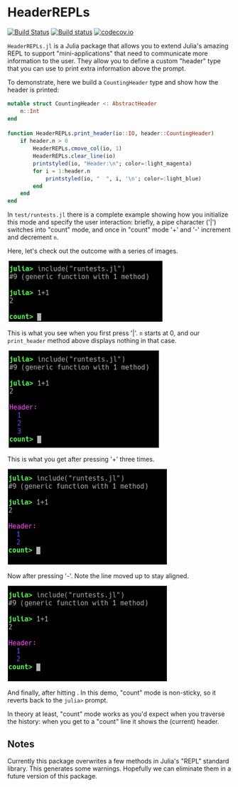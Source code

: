 # HeaderREPLs

[![Build Status](https://travis-ci.org/timholy/HeaderREPLs.jl.svg?branch=master)](https://travis-ci.org/timholy/HeaderREPLs.jl)
[![Build status](https://ci.appveyor.com/api/projects/status/e1xnsj4e5q9308y6/branch/master?svg=true)](https://ci.appveyor.com/project/timholy/revise-jl/branch/master)
[![codecov.io](http://codecov.io/github/timholy/HeaderREPLs.jl/coverage.svg?branch=master)](http://codecov.io/github/timholy/HeaderREPLs.jl?branch=master)

`HeaderREPLs.jl` is a Julia package that allows you to extend Julia's amazing REPL
to support "mini-applications" that need to communicate more information to the user.
They allow you to define a custom "header" type that you can use to print extra
information above the prompt.

To demonstrate, here we build a `CountingHeader` type and show how the header is printed:

```julia
mutable struct CountingHeader <: AbstractHeader
    n::Int
end

function HeaderREPLs.print_header(io::IO, header::CountingHeader)
    if header.n > 0
        HeaderREPLs.cmove_col(io, 1)
        HeaderREPLs.clear_line(io)
        printstyled(io, "Header:\n"; color=:light_magenta)
        for i = 1:header.n
            printstyled(io, "  ", i, '\n'; color=:light_blue)
        end
    end
end
```

In `test/runtests.jl` there is a complete example showing how you initialize this
mode and specify the user interaction: briefly, a pipe character ('|') switches into
"count" mode, and once in "count" mode '+' and '-' increment and decrement `n`.

Here, let's check out the outcome with a series of images.

![entry into count](images/screenshot1.png)

This is what you see when you first press '|'.
`n` starts at 0, and our `print_header` method above displays nothing in that case.

![plusses](images/screenshot2.png)

This is what you get after pressing '+' three times.

![minus](images/screenshot3.png)

Now after pressing '-'. Note the line moved up to stay aligned.

![enter](images/screenshot3.png)

And finally, after hitting <Enter>. In this demo, "count" mode is non-sticky, so it reverts
back to the `julia>` prompt.

In theory at least, "count" mode works as you'd expect when you traverse the
history: when you get to a "count" line it shows the (current) header.


## Notes

Currently this package overwrites a few methods in Julia's "REPL" standard library.
This generates some warnings.
Hopefully we can eliminate them in a future version of this package.
